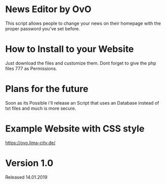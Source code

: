 # News Editor by OvO

This script allows people to change your news on their homepage with the proper password you've set before.

# How to Install to your Website

Just download the files and customize them. Dont forget to give the php files 777 as Permissions.

# Plans for the future

Soon as its Possible i'll release an Script that uses an Database instead of txt files and much is more secure.

# Example Website with CSS style
https://ovo.lima-city.de/

# Version 1.0

Released 14.01.2019
